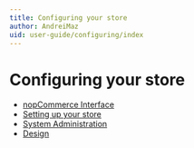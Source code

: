 ```yaml
---
title: Configuring your store
author: AndreiMaz
uid: user-guide/configuring/index
---
```


# Configuring your store

* [nopCommerce Interface](xref:user-guide/configuring/nopcommerce-interface)
* [Setting up your store](xref:user-guide/configuring/setting-up/index)
* [System Administration](xref:user-guide/configuring/system/index)
* [Design](xref:user-guide/configuring/design/index)